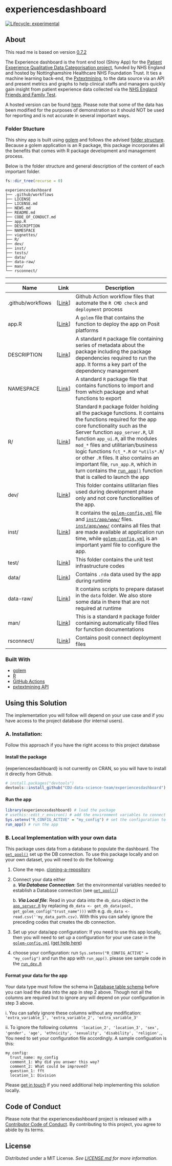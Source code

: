 
<!-- README.md is generated from README.Rmd. Please edit that file -->

# experiencesdashboard

<!-- badges: start -->

[![Lifecycle:
experimental](https://img.shields.io/badge/lifecycle-experimental-orange.svg)](https://www.tidyverse.org/lifecycle/#experimental)
<!-- badges: end -->

## About

This read me is based on version [0.7.2](https://github.com/CDU-data-science-team/experiencesdashboard/tree/0.7.2)

The Experience dashboard is the front end tool (Shiny App) for the [Patient Experience Qualitative Data Categorisation project](https://cdu-data-science-team.github.io/PatientExperience-QDC/), funded by NHS England and hosted by Nottinghamshire Healthcare NHS Foundation Trust. It ties a machine learning back-end, the [Pxtextmining](https://cdu-data-science-team.github.io/pxtextmining/reference/API/API/), to the data source via an API and present metrics and graphs to help clinical staffs and managers quickly gain insight from patient experience data collected via the [NHS England Friends and Family Test](https://www.england.nhs.uk/fft/).

A hosted version can be found [here](https://feedbackmatters.uk/rsconnect/experience_a/). Please note that some of the data has been modified for the purposes of
demonstration so it should NOT be used for reporting and is not accurate
in several important ways.

### Folder Stucture

This shiny app is built using [golem](https://engineering-shiny.org/golem.html#golem) and follows the advised [folder structure](https://engineering-shiny.org/golem.html#understanding-golem-app-structure). Because a golem application is an R package, this package incorporates all the benefits that comes with R package development and management process. 

Below is the folder structure and general description of the content of each important folder.

``` r
fs::dir_tree(recurse = 0)
```

```
experiencesdashboard
├── .github/workflows
├── LICENSE
├── LICENSE.md
├── NEWS.md
├── README.md
├── CODE_OF_CONDUCT.md
├── app.R
├── DESCRIPTION
├── NAMESPACE
├── vignettes/
├── R/
├── dev/
├── inst/
├── tests/
├── data/
├── data-raw/
├── man/
└── rsconnect/
```

------

| Name | Link | Description |
| ---- | ---- | ----------- |
| .github/workflows | [[Link](/.github/workflows)]  | Github Action workflow files that automate the `R CMD check` and `deployment` process |
| app.R | [[Link](.)]  | A `golem` file that contains the function to deploy the app on Posit platforms |
| DESCRIPTION | [[Link](.)]  | A standard `R` package file containing series of metadata about the package including the package dependencies required to run the app. It forms a key part of the dependency management |
| NAMESPACE | [[Link](.)]  | A standard `R` package file that contains functions to import and from which package and what functions to export |
| R/ | [[Link](R/)]  | Standard `R` package folder holding all the package functions. It contains the functions required for the app core functionality such as the Server function `app_server.R`, UI function `app_ui.R`, all the modules `mod_*` files and utilitarian/business logic functions `fct_*.R` or `*utils*.R`/ or other `.R` files. It also contains an important file, `run_app.R`, which in turn contains the [`run_app()`](R/run_app.R) function that is called to launch the app |
| dev/ | [[Link](dev/)]  | This folder contains utilitarian files used during development phase only and not core functionalities of the app.  |
| inst/ | [[Link](inst)]  | It contains the [`golem-config.yml`](inst/golem-config.yml) file and [`inst/app/www/`](inst/app/www/) files. [`inst/app/www/`](inst/app/www/) contains all files that are made available at application run time, while [`golem-config.yml`](inst/golem-config.yml) is an important yaml file to configure the app. |
| test/ | [[Link](test/)]  | This folder contains the unit test infrastructure codes |
| data/ | [[Link](data/)]  | Contains `.rda` data used by the app during runtime |
| data-raw/ | [[Link](data-raw/)]  | It contains scripts to prepare dataset in the `data` folder. We also store some data in there that are not required at runtime |
| man/ | [[Link](man/)]  | This is a standard `R` package folder containing automatically filled files for function documentations |
| rsconnect/ | [[Link](rsconnect/)]  |  Contains posit connect deployment files |

### Built With

- [golem](https://github.com/ThinkR-open/golem)
- [R](https://www.r-project.org/)
- [GitHub Actions](https://github.com/features/actions)
- [pxtextmining API](https://cdu-data-science-team.github.io/pxtextmining/reference/API/API/)

## Using this Solution

The implementation you will follow will depend on your use case and if you have access to the project database (for internal users).

### A. Installation: 

Follow this approach if you have the right access to this project database

#### Install the package

{experiencesdashboard} is not currently on CRAN, so you will have to install it directly from Github.

``` r
# install.packages("devtools")
devtools::install_github("CDU-data-science-team/experiencesdashboard")
```

#### Run the app 
``` r
library(experiencesdashboard) # load the package
# usethis::edit_r_environ() # add the environment variables to connect to the database. see `get_pool()`
Sys.setenv("R_CONFIG_ACTIVE" = "my_config") # set the configuration to use inline with the `golem-config.yml` file
run_app() # run the app
```

### B. Local Implementation with your own data

This package uses data from a database to populate the dashboard. The [`get_pool()`](R/fct_app_server-helpers.R) set up the DB connection. To use this package locally and on your own dataset, you will need to do the following:

1. Clone the repo. [cloning-a-repository](https://docs.github.com/en/repositories/creating-and-managing-repositories/cloning-a-repository)

2. Connect your data either  
    a. _**Via Database Connection**_: Set the environmental variables needed to establish a Database connection (see [`get_pool()`](R/fct_app_server-helpers.R))
   
    b. _**Via Local file**_: Read in your data into the `db_data` object in the [`app_server.R`](R/app_server.R) by replacing `db_data <- get_db_data(pool, get_golem_config("trust_name")))` with e.g. `db_data <- read.csv(''my_data_path.csv)`. With this you can safely ignore the preceding codes that creates the db connection.

4. Set up your data/app configuration: If you need to use this app locally, then you will need to set up a configuration for your use case in the [`golem-config.yml`](inst/golem-config.yml) ([get help here](https://engineering-shiny.org/golem.html#golem-config))

5. choose your configuration: run `Sys.setenv("R_CONFIG_ACTIVE" = "my_config")` and run the app with `run_app()`. please see sample code in the [`run_dev.R`](dev/run_dev.R)


#### Format your data for the app

Your data type must follow the schema in [Database table schema](data-raw\phase_2_schema.csv) before you can load the data into the app in step 2 above. Though not all the columns are required but to ignore any will depend on your configuration in step 3 above. 

  i. You can safely ignore these columns without any modification:  `'extra_variable_1', 'extra_variable_2', 'extra_variable_3'`
  
  ii. To ignore the following columns `
   'location_2', 'location_3', 'sex', 'gender', 'age', 'ethnicity', 'sexuality', 'disability', 'religion',`, You need to set your configuration file accordingly. A sample configuation is this:
   
  ```
  my_config:
    trust_name: my_config
    comment_1: Why did you answer this way?
    comment_2: What could be improved?
    question_1: fft
    location_1: Division
  ```
Please [get in touch](mailto:PHUdatascience@nottshc.nhs.uk) if you need additional help implementing this solution locally.

## Code of Conduct

Please note that the experiencesdashboard project is released with a
[Contributor Code of
Conduct](https://contributor-covenant.org/version/2/0/CODE_OF_CONDUCT.html).
By contributing to this project, you agree to abide by its terms.

## License

Distributed under a MIT License. _See [LICENSE.md](/LICENSE.md) for more information._

